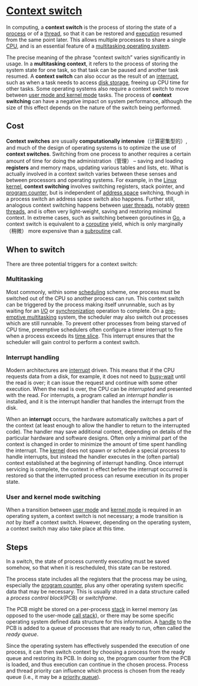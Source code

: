 # [Context switch](https://en.wikipedia.org/wiki/Context_switch)

In computing, a **context switch** is the process of storing the state of a [process](https://en.wikipedia.org/wiki/Process_(computing)) or of a [thread](https://en.wikipedia.org/wiki/Thread_(computing)), so that it can be restored and [execution](https://en.wikipedia.org/wiki/Execution_(computing)) resumed from the same point later. This allows multiple processes to share a single [CPU](https://en.wikipedia.org/wiki/CPU), and is an essential feature of a [multitasking operating system](https://en.wikipedia.org/wiki/Multitasking_operating_system).

The precise meaning of the phrase “context switch” varies significantly in usage. In a **multitasking context**, it refers to the process of storing the system state for one task, so that task can be paused and another task resumed. A **context switch** can also occur as the result of an [interrupt](https://en.wikipedia.org/wiki/Interrupt), such as when a task needs to access [disk storage](https://en.wikipedia.org/wiki/Disk_storage), freeing up CPU time for other tasks. Some operating systems also require a context switch to move between [user mode and kernel mode](https://en.wikipedia.org/wiki/User_space) tasks. The process of **context switching** can have a negative impact on system performance, although the size of this effect depends on the nature of the switch being performed.

## Cost

**Context switches** are usually **computationally intensive**（计算密集型的）, and much of the design of operating systems is to optimize the use of **context switches**. Switching from one process to another requires a certain amount of time for doing the administration（管理） – saving and loading **registers** and memory maps, updating various tables and lists, etc. What is actually involved in a context switch varies between these senses and between processors and operating systems. For example, in the [Linux kernel](https://en.wikipedia.org/wiki/Linux_kernel), **context switching** involves switching registers, stack pointer, and [program counter](https://en.wikipedia.org/wiki/Program_counter), but is independent of [address space](https://en.wikipedia.org/wiki/Address_space) switching, though in a process switch an address space switch also happens. Further still, analogous context switching happens between [user threads](https://en.wikipedia.org/wiki/User_thread), notably [green threads](https://en.wikipedia.org/wiki/Green_thread), and is often very light-weight, saving and restoring minimal context. In extreme cases, such as switching between goroutines in [Go](https://en.wikipedia.org/wiki/Go_(programming_language)), a context switch is equivalent to a [coroutine](https://en.wikipedia.org/wiki/Coroutine) yield, which is only marginally（稍微） more expensive than a [subroutine](https://en.wikipedia.org/wiki/Subroutine) call.

## When to switch

There are three potential triggers for a context switch:

### Multitasking

Most commonly, within some [scheduling](https://en.wikipedia.org/wiki/Scheduling_(computing)) scheme, one process must be switched out of the CPU so another process can run. This context switch can be triggered by the process making itself unrunnable, such as by waiting for an [I/O](https://en.wikipedia.org/wiki/Input/output) or [synchronization](https://en.wikipedia.org/wiki/Synchronization_(computer_science)) operation to complete. On a [pre-emptive multitasking](https://en.wikipedia.org/wiki/Pre-emptive_multitasking) system, the scheduler may also switch out processes which are still runnable. To prevent other processes from being starved of CPU time, preemptive schedulers often configure a timer interrupt to fire when a process exceeds its [time slice](https://en.wikipedia.org/wiki/Time_slice). This interrupt ensures that the scheduler will gain control to perform a context switch.

### Interrupt handling

Modern architectures are [interrupt](https://en.wikipedia.org/wiki/Interrupt) driven. This means that if the CPU requests data from a disk, for example, it does not need to [busy-wait](https://en.wikipedia.org/wiki/Busy-wait) until the read is over; it can issue the request and continue with some other execution. When the read is over, the CPU can be *interrupted* and presented with the read. For interrupts, a program called an *interrupt handler* is installed, and it is the interrupt handler that handles the interrupt from the disk.

When an **interrupt** occurs, the hardware automatically switches a part of the context (at least enough to allow the handler to return to the interrupted code). The handler may save additional context, depending on details of the particular hardware and software designs. Often only a minimal part of the context is changed in order to minimize the amount of time spent handling the interrupt. The [kernel](https://en.wikipedia.org/wiki/Kernel_(computing)) does not spawn or schedule a special process to handle interrupts, but instead the handler executes in the (often partial) context established at the beginning of interrupt handling. Once interrupt servicing is complete, the context in effect before the interrupt occurred is restored so that the interrupted process can resume execution in its proper state.

### User and kernel mode switching

When a transition between [user mode](https://en.wikipedia.org/wiki/User_mode) and [kernel mode](https://en.wikipedia.org/wiki/Kernel_mode) is required in an operating system, a context switch is not necessary; a mode transition is *not* by itself a context switch. However, depending on the operating system, a context switch may also take place at this time.



## Steps

In a switch, the state of process currently executing must be saved somehow, so that when it is rescheduled, this state can be restored.

The process state includes all the registers that the process may be using, especially the [program counter](https://en.wikipedia.org/wiki/Program_counter), plus any other operating system specific data that may be necessary. This is usually stored in a data structure called a *process control block*(PCB) or *switchframe*.

The PCB might be stored on a per-process [stack](https://en.wikipedia.org/wiki/Stack_(data_structure)) in kernel memory (as opposed to the user-mode [call stack](https://en.wikipedia.org/wiki/Call_stack)), or there may be some specific operating system defined data structure for this information. A [handle](https://en.wikipedia.org/wiki/Handle_(computing)) to the PCB is added to a queue of processes that are ready to run, often called the *ready queue*.

Since the operating system has effectively suspended the execution of one process, it can then switch context by choosing a process from the ready queue and restoring its PCB. In doing so, the program counter from the PCB is loaded, and thus execution can continue in the chosen process. Process and thread priority can influence which process is chosen from the ready queue (i.e., it may be a [priority queue](https://en.wikipedia.org/wiki/Priority_queue)).

